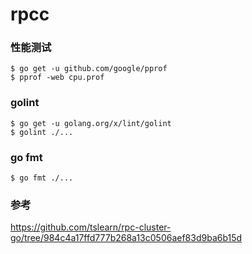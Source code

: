 # rpcc

### 性能测试
```
$ go get -u github.com/google/pprof
$ pprof -web cpu.prof
```

### golint
```
$ go get -u golang.org/x/lint/golint
$ golint ./...
```

### go fmt
```
$ go fmt ./...
```

### 参考
https://github.com/tslearn/rpc-cluster-go/tree/984c4a17ffd777b268a13c0506aef83d9ba6b15d
